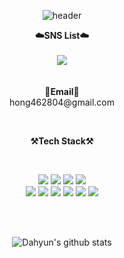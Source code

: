 <div align="center">

![header](https://capsule-render.vercel.app/api?type=waving&color=auto&height=300&section=header&text=HongRyeol&fontSize=70&animation=fadeIn&fontAlignY=35&desc=Hi👋%20I'm%20Front-End%20Developer&descAlignY=51&descAlign=62)


<p align="center">
    <Strong>☁️SNS List☁️</Strong><br><br>
    <a href="https://velog.io/@hong462804" target="_blank"><img src="https://img.shields.io/badge/Velog-23E7E7E7?style=flat-square&logo=Velog&logoColor=white"/></a>
    <br>
<br><br>
<Strong>📧Email📧</Strong>
<br>
hong462804@gmail.com
<br>

</p>

<br>


<p align="center">
    <Strong>⚒️Tech Stack⚒️</Strong><br>
</p>

<br>
<p align="center" display="inline-block">
 <img src="https://img.shields.io/badge/HTML-E34F26?style=for-the-badge&logo=HTML5&logoColor=white"/></a> 
  <img src="https://img.shields.io/badge/CSS-1572B6?style=for-the-badge&logo=CSS3&logoColor=white"/></a>
  <img src="https://img.shields.io/badge/JavaScript-F7DF1E?style=for-the-badge&logo=JavaScript&logoColor=black"/></a>
    <img src="https://img.shields.io/badge/React-61DAFB?style=for-the-badge&logo=React&logoColor=white"/></a>
    <br>
   <img src="https://img.shields.io/badge/Sass-CC6699?style=for-the-badge&logo=Sass&logoColor=white"/></a>
  <img src="https://img.shields.io/badge/Tailwind CSS-06B6D4?style=for-the-badge&logo=Tailwind CSS&logoColor=white"/></a>
  <img src="https://img.shields.io/badge/Bootstrap-7952B3?style=for-the-badge&logo=Bootstrap&logoColor=white"/></a>
        <img src="https://img.shields.io/badge/jQuery-0769AD?style=for-the-badge&logo=jQuery&logoColor=white"/></a>
    <img src="https://img.shields.io/badge/mysql-4479A1?style=for-the-badge&logo=mysql&logoColor=white"></a>
    <img src="https://img.shields.io/badge/Python-3776AB?style=for-the-badge&logo=Python&logoColor=white"> 
</p>

<br>
<br>

![Dahyun's github stats](https://github-readme-stats.vercel.app/api?username=Hongryeoll&show_icons=true)
</div>
